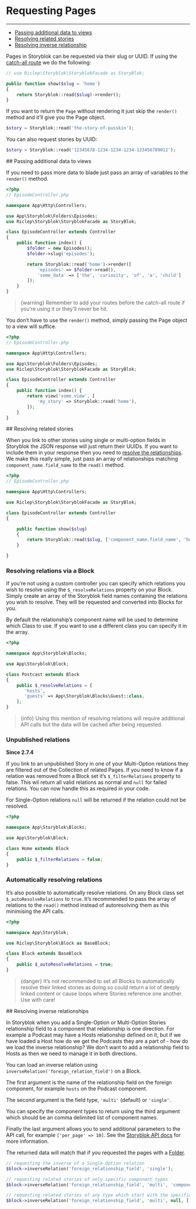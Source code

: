 # Requesting Pages

---

- [Passing additional data to views](#passing-additional-data-to-views)
- [Resolving related stories](#resolving-related-stories)
- [Resolving inverse relationship](#resolving-inverse-relationships)

Pages in Storyblok can be requested via their slug or UUID. If using the [catch-all route](/{{route}}/{{version}}/installation#routing) we do the following:

```php
// use Riclep\Storyblok\StoryblokFacade as StoryBlok;

public function show($slug = 'home')
{
	return Storyblok::read($slug)->render();
}
```

If you want to return the `Page` without rendering it just skip the `render()` method and it’ll give you the Page object.

```php
$story = Storyblok::read('the-story-of-pusskin');
```

You can also request stories by UUID:

```php
$story = Storyblok::read('12345678-1234-1234-1234-123456789012');
```

<a name="passing-additional-data-to-views">
## Passing additional data to views
</a>

If you need to pass more data to blade just pass an array of variables to the `render()` method.

```php
<?php
// EpisodeController.php

namespace App\Http\Controllers;

use App\Storyblok\Folders\Episodes;
use Riclep\Storyblok\StoryblokFacade as StoryBlok;

class EpisodeController extends Controller
{
	public function index() {
		$folder = new Episodes();
		$folder->slug('episodes');

		return Storyblok::read('home')->render([
			'episodes' => $folder->read(),
            'some_data' => ['the', 'curiosity', 'of', 'a', 'child']
		]);
	}
}
```

> {warning} Remember to add your routes before the catch-all route if you’re using it or they’ll never be hit.

You don’t have to use the `render()` method, simply passing the Page object to a view will suffice.

```php
<?php
// EpisodeController.php

namespace App\Http\Controllers;

use App\Storyblok\Folders\Episodes;
use Riclep\Storyblok\StoryblokFacade as StoryBlok;

class EpisodeController extends Controller
{
	public function index() {
        return view('some.view', [
            'my_story' => Storyblok::read('home'),
        ]);
	}
}
```


<a name="resolving-related-stories">
## Resolving related stories
</a>

When you link to other stories using single or multi-option fields in Storyblok the JSON response will just return their UUIDs. If you want to include them in your response then you need to [resolve the relationships](https://www.storyblok.com/tp/using-relationship-resolving-to-include-other-content-entries). We make this really simple, just pass an array of relationships matching `component_name.field_name` to the `read()` method.

```php
<?php
// EpisodeController.php

namespace App\Http\Controllers;

use Riclep\Storyblok\StoryblokFacade as StoryBlok;

class EpisodeController extends Controller
{

	public function show($slug)
	{
		return Storyblok::read($slug, ['component_name.field_name', 'hosts.profiles'])->render();
	}

}
```

### Resolving relations via a Block

If you’re not using a custom controller you can specify which relations you wish to resolve using the `$_resolveRelations` property on your Block. Simply create an array of the Storyblok field names containing the relations you wish to resolve. They will be requested and converted into Blocks for you.

By default the relationship’s component name will be used to determine which Class to use. If you want to use a different class you can specify it in the array.

```php
<?php

namespace App\Storyblok\Blocks;

use App\Storyblok\Block;

class Postcast extends Block
{
    public $_resolveRelations = [
       'hosts',
       'guests' => App\Storyblok\Blocks\Guest::class,
    ];
}
```

> {info} Using this mention of resolving relations will require additional API calls but the data will be cached after being requested.


### Unpublished relations

**Since 2.7.4**

If you link to an unpublished Story in one of your Multi-Option relations they are filtered out of the Collection of related Pages. If you need to know if a relation was removed from a Block set it’s `$_filterRelations` property to false. This wil return all valid relations as normal and `null` for failed relations. You can now handle this as required in your code.

For Single-Option relations `null` will be returned if the relation could not be resolved.

```php
<?php

namespace App\Storyblok\Blocks;

use App\Storyblok\Block;

class Home extends Block
{
    public $_filterRelations = false;
}
```


### Automatically resolving relations

It’s also possible to automatically resolve relations. On any Block class set `$_autoResolveRelations` to `true`. It’s recommended to pass the array of relations to the `read()` method instead of autoresolving them as this minimising the API calls.

```php
<?php

namespace App\Storyblok;

use Riclep\Storyblok\Block as BaseBlock;

class Block extends BaseBlock
{
    public $_autoResolveRelations = true;
}
```

> {danger} It’s not recommended to set all Blocks to automatically resolve their linked stories as doing so could return a lot of deeply linked content or cause loops where Stories reference one another. Use with care!


<a name="resolving-inverse-relationships">
## Resolving inverse relationships
</a>

In Storyblok when you add a Single-Option or Multi-Option Stories relationship field to a component that relationship is one direction. For example a Podcast may have a Hosts relationship defined on it, but if we have loaded a Host how do we get the Podcasts they are a part of - how do we load the inverse relationship? We don’t want to add a relationship field to Hosts as then we need to manage it in both directions.

You can load an inverse relation using `inverseRelation('foreign_relation_field')` on a Block.

The first argument is the name of the relationship field on the foreign component, for example `hosts` on the Podcast component.

The second argument is the field type, `'multi'` (default) or `'single'`.

You can specify the component types to return using the third argument which should be an comma delimited list of component names.

Finally the last argument allows you to send additional parameters to the API call, for example `['per_page' => 10]`. See the [Storyblok API docs](https://www.storyblok.com/docs/api/content-delivery/v2) for more information.

The returned data will match that if you requested the pages with a [Folder](/{{route}}/{{version}}/folders).

```php
// requesting the inverse of a Single-Option relation
$block->inverseRelation('foreign_relationship_field', 'single');

// requesting related stories of only specific component types
$block->inverseRelation('foreign_relationship_field', 'multi', 'component1,component2');

// requesting related stories of any type which start with the specificed slug
$block->inverseRelation('foreign_relationship_field', 'multi', null, ['starts_with' => 'some_slug/']);
```
